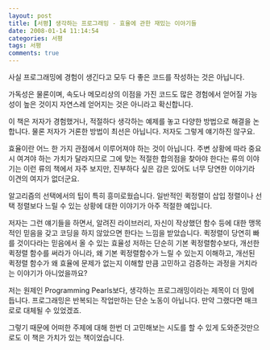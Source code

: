 ```yaml
---
layout: post
title: [서평] 생각하는 프로그래밍 - 효율에 관한 재밌는 이야기들
date: 2008-01-14 11:14:54
categories: 서평
tags: 서평
comments: true
---
```

사실 프로그래밍에 경험이 생긴다고 모두 다 좋은 코드를 작성하는 것은 아닙니다.

가독성은 물론이며, 속도나 메모리상의 이점을 가진 코드도 많은 경험에서 얻어질 가능성이 높은 것이지 자연스레 얻어지는 것은 아니라고 확신합니다.

이 책은 저자가 경험했거나, 적절하다 생각하는 예제를 놓고 다양한 방법으로 해결을 논합니다. 물론 저자가 거론한 방법이 최선은 아닙니다. 저자도 그렇게 얘기하진 않구요.

효율이란 어느 한 가지 관점에서 이루어져야 하는 것이 아닙니다. 주변 상황에 따라 중요시 여겨야 하는 가치가 달라지므로 그에 맞는 적절한 합의점을 찾아야 한다는 류의 이야기는 이런 류의 책에서 자주 보지만, 진부하다 싶은 감은 있어도 너무 당연한 이야기라 이견의 여지가 없더군요.

알고리즘의 선택에서의 팁이 특히 흥미로웠습니다. 일반적인 퀵정렬이 삽입 정렬이나 선택 정렬보다 느릴 수 있는 상황에 대한 이야기가 아주 적절한 예입니다.

저자는 그런 얘기들을 하면서, 알려진 라이브러리, 자신이 작상했던 함수 등에 대한 맹목적인 믿음을 갖고 코딩을 하지 않았으면 한다는 느낌을 받았습니다. 퀵정렬이 당연히 빠를 것이다라는 믿음에서 올 수 있는 효율성 저하는 단순히 기본 퀵정렬함수보다, 개선한 퀵정렬 함수를 써라가 아니라, 왜 기본 퀵정렬함수가 느릴 수 있는지 이해하고, 개선된 퀵정렬 함수가 왜 효율에 문제가 없는지 이해할 만큼 고민하고 검증하는 과정을 거치라는 이야기가 아니었을까요?

저는 원제인 Programming Pearls보다, 생각하는 프로그래밍이라는 제목이 더 맘에 듭니다. 프로그래밍은 반복되는 작업만하는 단순 노동이 아닙니다. 만약 그랬다면 매크로로 대체될 수 있었겠죠. 

그렇기 때문에 어떠한 주제에 대해 한번 더 고민해보는 시도를 할 수 있게 도와준것만으로도 이 책은 가치가 있는 책이었습니다.
